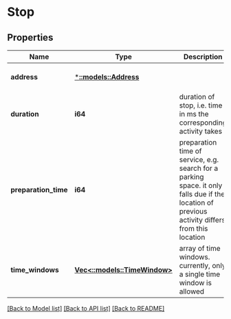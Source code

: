 # Stop

## Properties
Name | Type | Description | Notes
------------ | ------------- | ------------- | -------------
**address** | [***::models::Address**](Address.md) |  | [optional] [default to null]
**duration** | **i64** | duration of stop, i.e. time in ms the corresponding activity takes | [optional] [default to null]
**preparation_time** | **i64** | preparation time of service, e.g. search for a parking space. it only falls due if the location of previous activity differs from this location | [optional] [default to null]
**time_windows** | [**Vec<::models::TimeWindow>**](TimeWindow.md) | array of time windows. currently, only a single time window is allowed | [optional] [default to null]

[[Back to Model list]](../README.md#documentation-for-models) [[Back to API list]](../README.md#documentation-for-api-endpoints) [[Back to README]](../README.md)



